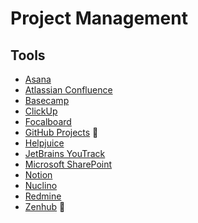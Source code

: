 # Project Management

## Tools

- [Asana](https://asana.com)
- [Atlassian Confluence](/atlassian/confluence.md)
- [Basecamp](https://basecamp.com)
- [ClickUp](https://clickup.com)
- [Focalboard](/focalboard.md)
- [GitHub Projects](https://docs.github.com/en/issues/organizing-your-work-with-project-boards) 🌟
- [Helpjuice](https://helpjuice.com)
- [JetBrains YouTrack](https://jetbrains.com/youtrack)
- [Microsoft SharePoint](/microsoft/sharepoint.md)
- [Notion](/notion.md)
- [Nuclino](https://nuclino.com)
- [Redmine](/redmine.md)
- [Zenhub](https://zenhub.com) 🌟

<!--
https://slite.com
https://meistertask.com

Taiga
-->
